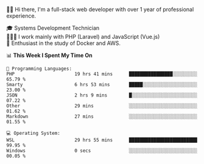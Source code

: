 🧑🏻 Hi there, I'm a full-stack web developer with over 1 year of professional experience.

🎓 Systems Development Technician<br/>
🧑🏻‍💻 I work mainly with PHP (Laravel) and JavaScript (Vue.js)<br/>
📘 Enthusiast in the study of Docker and AWS.<br/>

<!--START_SECTION:waka-->
📊 **This Week I Spent My Time On** 

```text
💬 Programming Languages: 
PHP                      19 hrs 41 mins      ████████████████░░░░░░░░░   65.79 % 
Smarty                   6 hrs 53 mins       █████░░░░░░░░░░░░░░░░░░░░   23.00 % 
JSON                     2 hrs 9 mins        █░░░░░░░░░░░░░░░░░░░░░░░░   07.22 % 
Other                    29 mins             ░░░░░░░░░░░░░░░░░░░░░░░░░   01.62 % 
Markdown                 27 mins             ░░░░░░░░░░░░░░░░░░░░░░░░░   01.55 % 

💻 Operating System: 
WSL                      29 hrs 55 mins      █████████████████████████   99.95 % 
Windows                  0 secs              ░░░░░░░░░░░░░░░░░░░░░░░░░   00.05 % 

```


<!--END_SECTION:waka-->
